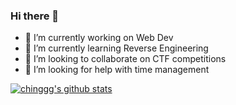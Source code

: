 ### Hi there 👋
- 🔭 I’m currently working on Web Dev
- 🌱 I’m currently learning Reverse Engineering
- 👯 I’m looking to collaborate on CTF competitions
- 🤔 I’m looking for help with time management

[![chinggg's github stats](https://github-readme-stats.vercel.app/api?username=chinggg&show_icons=true&include_all_commits=true&theme=dracula)](https://github.com/anuraghazra/github-readme-stats)
<!--
**chinggg/chinggg** is a ✨ _special_ ✨ repository because its `README.md` (this file) appears on your GitHub profile.

Here are some ideas to get you started:

- 🔭 I’m currently working on ...
- 🌱 I’m currently learning cyber security
- 👯 I’m looking to collaborate on ...
- 🤔 I’m looking for help with ...
- 💬 Ask me about ...
- 📫 How to reach me: liuchinggg@gmail.com
- 😄 Pronouns: ...
- ⚡ Fun fact: ...
-->
